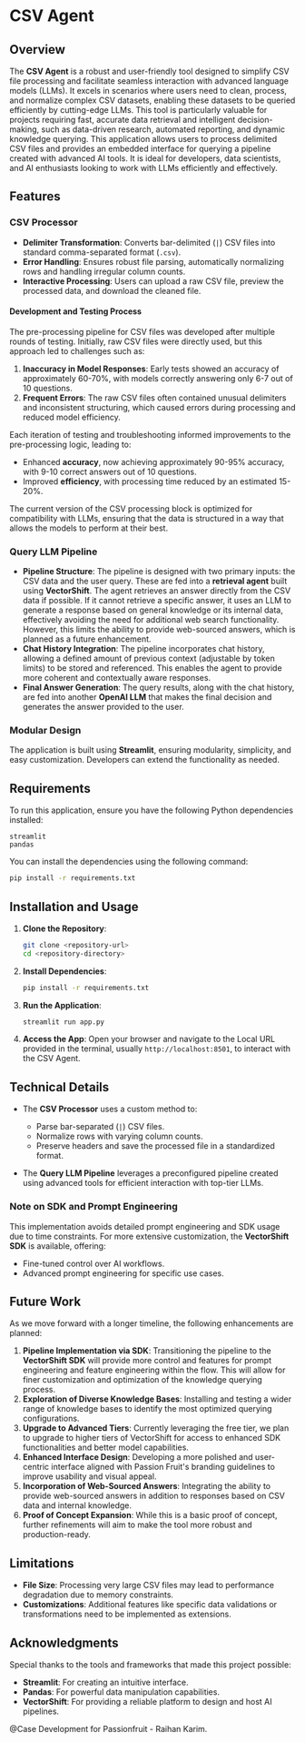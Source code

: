 # CSV Agent

## Overview
The **CSV Agent** is a robust and user-friendly tool designed to simplify CSV file processing and facilitate seamless interaction with advanced language models (LLMs). It excels in scenarios where users need to clean, process, and normalize complex CSV datasets, enabling these datasets to be queried efficiently by cutting-edge LLMs. This tool is particularly valuable for projects requiring fast, accurate data retrieval and intelligent decision-making, such as data-driven research, automated reporting, and dynamic knowledge querying. This application allows users to process delimited CSV files and provides an embedded interface for querying a pipeline created with advanced AI tools. It is ideal for developers, data scientists, and AI enthusiasts looking to work with LLMs efficiently and effectively.

## Features
### CSV Processor
- **Delimiter Transformation**: Converts bar-delimited (`|`) CSV files into standard comma-separated format (`.csv`).
- **Error Handling**: Ensures robust file parsing, automatically normalizing rows and handling irregular column counts.
- **Interactive Processing**: Users can upload a raw CSV file, preview the processed data, and download the cleaned file.

#### Development and Testing Process
The pre-processing pipeline for CSV files was developed after multiple rounds of testing. Initially, raw CSV files were directly used, but this approach led to challenges such as:
1. **Inaccuracy in Model Responses**: Early tests showed an accuracy of approximately 60-70%, with models correctly answering only 6-7 out of 10 questions.
2. **Frequent Errors**: The raw CSV files often contained unusual delimiters and inconsistent structuring, which caused errors during processing and reduced model efficiency.

Each iteration of testing and troubleshooting informed improvements to the pre-processing logic, leading to:
- Enhanced **accuracy**, now achieving approximately 90-95% accuracy, with 9-10 correct answers out of 10 questions.
- Improved **efficiency**, with processing time reduced by an estimated 15-20%.

The current version of the CSV processing block is optimized for compatibility with LLMs, ensuring that the data is structured in a way that allows the models to perform at their best.

### Query LLM Pipeline
- **Pipeline Structure**: The pipeline is designed with two primary inputs: the CSV data and the user query. These are fed into a **retrieval agent** built using **VectorShift**. The agent retrieves an answer directly from the CSV data if possible. If it cannot retrieve a specific answer, it uses an LLM to generate a response based on general knowledge or its internal data, effectively avoiding the need for additional web search functionality. However, this limits the ability to provide web-sourced answers, which is planned as a future enhancement.
- **Chat History Integration**: The pipeline incorporates chat history, allowing a defined amount of previous context (adjustable by token limits) to be stored and referenced. This enables the agent to provide more coherent and contextually aware responses.
- **Final Answer Generation**: The query results, along with the chat history, are fed into another **OpenAI LLM** that makes the final decision and generates the answer provided to the user.

### Modular Design
The application is built using **Streamlit**, ensuring modularity, simplicity, and easy customization. Developers can extend the functionality as needed.

## Requirements
To run this application, ensure you have the following Python dependencies installed:

```
streamlit
pandas
```

You can install the dependencies using the following command:

```bash
pip install -r requirements.txt
```

## Installation and Usage
1. **Clone the Repository**:
   ```bash
   git clone <repository-url>
   cd <repository-directory>
   ```

2. **Install Dependencies**:
   ```bash
   pip install -r requirements.txt
   ```

3. **Run the Application**:
   ```bash
   streamlit run app.py
   ```

4. **Access the App**:
   Open your browser and navigate to the Local URL provided in the terminal, usually `http://localhost:8501`, to interact with the CSV Agent.

## Technical Details
- The **CSV Processor** uses a custom method to:
  - Parse bar-separated (`|`) CSV files.
  - Normalize rows with varying column counts.
  - Preserve headers and save the processed file in a standardized format.

- The **Query LLM Pipeline** leverages a preconfigured pipeline created using advanced tools for efficient interaction with top-tier LLMs.

### Note on SDK and Prompt Engineering
This implementation avoids detailed prompt engineering and SDK usage due to time constraints. For more extensive customization, the **VectorShift SDK** is available, offering:
- Fine-tuned control over AI workflows.
- Advanced prompt engineering for specific use cases.

## Future Work
As we move forward with a longer timeline, the following enhancements are planned:
1. **Pipeline Implementation via SDK**: Transitioning the pipeline to the **VectorShift SDK** will provide more control and features for prompt engineering and feature engineering within the flow. This will allow for finer customization and optimization of the knowledge querying process.
2. **Exploration of Diverse Knowledge Bases**: Installing and testing a wider range of knowledge bases to identify the most optimized querying configurations.
3. **Upgrade to Advanced Tiers**: Currently leveraging the free tier, we plan to upgrade to higher tiers of VectorShift for access to enhanced SDK functionalities and better model capabilities.
4. **Enhanced Interface Design**: Developing a more polished and user-centric interface aligned with Passion Fruit's branding guidelines to improve usability and visual appeal.
5. **Incorporation of Web-Sourced Answers**: Integrating the ability to provide web-sourced answers in addition to responses based on CSV data and internal knowledge.
6. **Proof of Concept Expansion**: While this is a basic proof of concept, further refinements will aim to make the tool more robust and production-ready.

## Limitations
- **File Size**: Processing very large CSV files may lead to performance degradation due to memory constraints.
- **Customizations**: Additional features like specific data validations or transformations need to be implemented as extensions.

## Acknowledgments
Special thanks to the tools and frameworks that made this project possible:
- **Streamlit**: For creating an intuitive interface.
- **Pandas**: For powerful data manipulation capabilities.
- **VectorShift**: For providing a reliable platform to design and host AI pipelines.

@Case Development for Passionfruit - Raihan Karim.